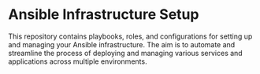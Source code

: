# Ansible Infrastructure Setup
This repository contains playbooks, roles, and configurations for setting up and managing your Ansible infrastructure. The aim is to automate and streamline the process of deploying and managing various services and applications across multiple environments.
